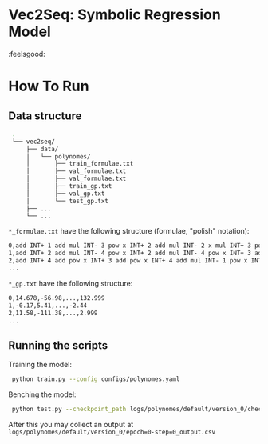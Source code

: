 # Vec2Seq: Symbolic Regression Model

:feelsgood:

# How To Run

## Data structure

```bash
 .
 └── vec2seq/
     ├── data/
     │   └── polynomes/
     │       ├── train_formulae.txt
     │       ├── val_formulae.txt
     │       ├── val_formulae.txt
     │       ├── train_gp.txt
     │       ├── val_gp.txt
     │       └── test_gp.txt
     ├── ...
     └── ...
```


`*_formulae.txt` have the following structure (formulae, "polish" notation):
```bash
0,add INT+ 1 add mul INT- 3 pow x INT+ 2 add mul INT- 2 x mul INT+ 3 pow x INT+ 4
1,add INT+ 2 add mul INT- 4 pow x INT+ 2 add mul INT- 4 pow x INT+ 3 add mul INT- 4 pow x INT+ 4 mul INT+ 4 x
2,add INT+ 4 add pow x INT+ 3 add pow x INT+ 4 add mul INT- 1 pow x INT+ 2 mul INT- 5 x
...
```

`*_gp.txt` have the following structure:
```bash
0,14.678,-56.98,...,132.999
1,-0.17,5.41,...,-2.44
2,11.58,-111.38,...,2.999
...
```

## Running the scripts

Training the model:
```bash
 python train.py --config configs/polynomes.yaml
```

Benching the model:

```bash
 python test.py --checkpoint_path logs/polynomes/default/version_0/checkpoints/epoch=0-step=0.ckpt
```

After this you may collect an output at `logs/polynomes/default/version_0/epoch=0-step=0_output.csv` 